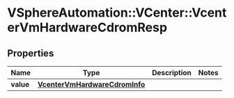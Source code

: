 # VSphereAutomation::VCenter::VcenterVmHardwareCdromResp

## Properties
Name | Type | Description | Notes
------------ | ------------- | ------------- | -------------
**value** | [**VcenterVmHardwareCdromInfo**](VcenterVmHardwareCdromInfo.md) |  | 


